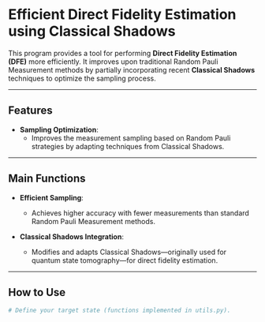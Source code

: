 # Efficient Direct Fidelity Estimation using Classical Shadows

This program provides a tool for performing **Direct Fidelity Estimation (DFE)** more efficiently. It improves upon traditional Random Pauli Measurement methods by partially incorporating recent **Classical Shadows** techniques to optimize the sampling process.

---

## Features

- **Sampling Optimization**:
  - Improves the measurement sampling based on Random Pauli strategies by adapting techniques from Classical Shadows.

---

## Main Functions

- **Efficient Sampling**:
  - Achieves higher accuracy with fewer measurements than standard Random Pauli Measurement methods.

- **Classical Shadows Integration**:
  - Modifies and adapts Classical Shadows—originally used for quantum state tomography—for direct fidelity estimation.

---

## How to Use

```bash
# Define your target state (functions implemented in utils.py).
